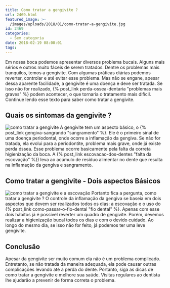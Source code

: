 ```yaml
---
title: Como tratar a gengivite ?
url: 2469.html
featured_image: >-
  /images/uploads/2018/01/como-tratar-a-gengivite.jpg
id: 2469
categories:
  - Sem categoria
date: 2018-02-19 08:00:01
tags:
---
```


Em nossa boca podemos apresentar diversos problema bucais. Alguns mais sérios e outros muito fáceis de serem tratados. Dentre os problemas mais tranquilos, temos a gengivite. Com algumas práticas diárias podemos reverter, controlar e até evitar esse problema. Mas não se engane, apesar dessa aparente facilidade, a gengivite é uma doença e deve ser tratada. Se isso não for realizado, {% post_link perda-ossea-dentaria "problemas mais graves" %} podem acontecer, o que tornaria o tratamento mais difícil. Continue lendo esse texto para saber como tratar a gengivite.

**Quais os sintomas da gengivite ?**
------------------------------------

![como tratar a gengivite](/images/uploads/2018/01/como-tratar-a-gengivite-sintomas.jpg) A gengivite tem um aspecto básico, o {% post_link gengiva-sangrando "sangramento" %}. Ele é o primeiro sinal de uma doença periodontal, onde ocorre a inflamação da gengiva. Se não for tratada, ela evolui para a periodontite, problema mais grave, onde já existe perda óssea. Esse problema ocorre basicamente pela falta da correta higienização da boca. A {% post_link escovacao-dos-dentes "falta da escovação" %}) leva ao acúmulo de resíduo alimentar no dente que resulta na inflamação da gengiva e sangramento.

**Como tratar a gengivite - Dois aspectos Básicos**
---------------------------------------------------

![como tratar a gengivite e a escovação](/images/uploads/2018/01/como-tratar-a-gengivite-tratamento.jpg) Portanto fica a pergunta, como tratar a gengivite ? O controle da inflamação da gengiva se baseia em dois aspectos que devem ser realizados todos os dias: a escovação e o uso do {% post_link como-passar-o-fio-dental "fio dental" %}. Apenas com esse dois hábitos já é possível reverter um quadro de gengivite. Porém, devemos realizar a higienização bucal todos os dias e com o devido cuidado. Ao longo do mesmo dia, se isso não for feito, já podemos ter uma leve gengivite.

**Conclusão**
-------------

Apesar da gengivite ser muito comum ela não é um problema complicado. Entretanto, se não tratada da maneira adequada, ela pode causar outras complicações levando até a perda do dente. Portanto, siga as dicas de como tratar a gengivite e melhore sua saúde. Visitas regulares ao dentista lhe ajudarão a prevenir de forma correta o problema.